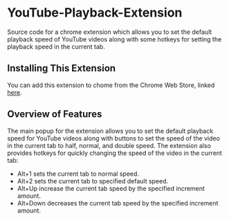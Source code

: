 # YouTube-Playback-Extension
Source code for a chrome extension which allows you to set the default playback speed of YouTube videos along with some hotkeys for setting the playback speed in the current tab.

## Installing This Extension
You can add this extension to chome from the Chrome Web Store, linked [here](https://chrome.google.com/webstore/detail/youtube-default-playback/bcogakegjkeopbkokbkkaopnclmhhfmp).

## Overview of Features
The main popup for the extension allows you to set the default playback speed for YouTube videos along with buttons to set the speed of the video in the current tab to half, normal, and double speed. The extension also provides hotkeys for quickly changing the speed of the video in the current tab:
- Alt+1 sets the current tab to normal speed.
- Alt+2 sets the current tab to specified default speed.
- Alt+Up increase the current tab speed by the specified increment amount.
- Alt+Down decreases the current tab speed by the specified increment amount.

